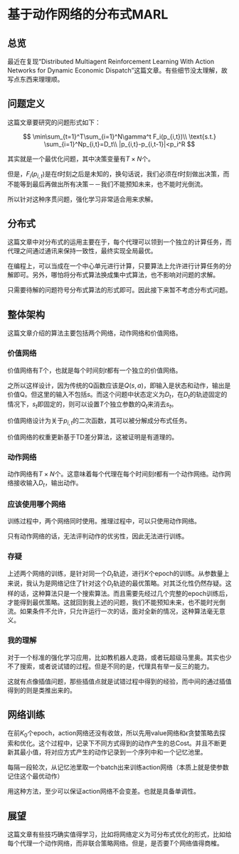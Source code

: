 # 基于动作网络的分布式MARL

## 总览

最近在复现“Distributed Multiagent Reinforcement Learning With Action Networks for Dynamic Economic Dispatch”这篇文章。有些细节没太理解，故写点东西来理理顺。

## 问题定义

这篇文章要研究的问题形式如下：

$$
\min\sum_{t=1}^T\sum_{i=1}^N\gamma^t F_i(p_{i,t})\\
\text{s.t.} \sum_{i=1}^Np_{i,t}=D_t\\
|p_{i,t}-p_{i,t-1}|<p_i^R
$$

其实就是一个最优化问题，其中决策变量有$T\times N$个。

但是，$F_i(p_{i,t})$是在$t$时刻之后是未知的，换句话说，我们必须在$t$时刻做出决策，而不能等到最后再做出所有决策－－我们不能预知未来，也不能时光倒流。

所以针对这种序贯问题，强化学习非常适合用来求解。

## 分布式

这篇文章中对分布式的运用主要在于，每个代理可以领到一个独立的计算任务，而代理之间通过通讯来保持一致性，最终实现全局最优。

在编程上，可以当成在一个中心单元进行计算，只要算法上允许进行计算任务的分解即可。另外，哪怕将分布式算法换成集中式算法，也不影响对问题的求解。

只需要待解的问题符号分布式算法的形式即可。因此接下来暂不考虑分布式问题。

## 整体架构

这篇文章介绍的算法主要包括两个网络，动作网络和价值网络。

### 价值网络

价值网络有$T$个，也就是每个时间刻$t$都有一个独立的价值网络。

之所以这样设计，因为传统的Q函数应该是$Q(s,a)$，即输入是状态和动作，输出是价值Q。但这里的输入不包括$s$。而这个问题中状态定义为$D_t$，在$D_t$的轨迹固定的情况下，$s_t$即固定的，则可以设置$T$个独立参数的$Q_t$来消去$s_t$。

价值网络设计为关于$p_{i,t}$的二次函数，其可以被分解成分布式任务。

价值网络的权重更新基于TD差分算法，这被证明是有道理的。

### 动作网络

动作网络有$T\times N$个。这意味着每个代理在每个时间刻$t$都有一个动作网络。动作网络接收输入$D_t$，输出动作。

### 应该使用哪个网络
训练过程中，两个网络同时使用。推理过程中，可以只使用动作网络。

只有动作网络的话，无法评判动作的优劣性，因此无法进行训练。

### 存疑

上述两个网络的训练，是针对同一个$D_t$轨迹，进行$K$个epoch的训练。从参数量上来说，我认为是网络记住了针对这个$D_t$轨迹的最优策略。对其泛化性仍然存疑。这样的话，这种算法只是一个搜索算法。而且需要先经过几个完整的epoch训练后，才能得到最优策略。这就回到我上述的问题，我们不能预知未来，也不能时光倒流。如果条件不允许，只允许运行一次的话，面对全新的情况，这种算法毫无意义。

### 我的理解

对于一个标准的强化学习应用，比如教机器人走路，或者玩超级马里奥。其实也少不了搜索，或者说试错的过程。但是不同的是，代理具有举一反三的能力。

这就有点像插值问题，那些插值点就是试错过程中得到的经验，而中间的通过插值得到的则是类推出来的。

## 网络训练

在前$K_0$个epoch，action网络还没有收敛，所以先用value网络和$\epsilon$贪婪策略去探索和优化。这个过程中，记录下不同方式得到的动作产生的总Cost。并且不断更新其最小值，将对应方式产生的动作记录到一个序列中和一个记忆池里。

每隔一段轮次，从记忆池里取一个batch出来训练action网络（本质上就是使参数记住这个最优动作）

用这种方法，至少可以保证action网络不会变差。也就是具备单调性。

## 展望

这篇文章有些技巧确实值得学习，比如将网络定义为可分布式优化的形式，比如给每个代理一个动作网络，而非联合策略网络。但是，是否要$T$个网络值得商榷。